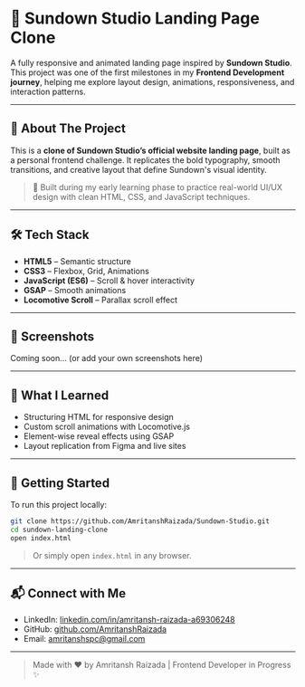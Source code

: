 # 🌇 Sundown Studio Landing Page Clone

A fully responsive and animated landing page inspired by **Sundown Studio**. This project was one of the first milestones in my **Frontend Development journey**, helping me explore layout design, animations, responsiveness, and interaction patterns.

---

## 🚀 About The Project

This is a **clone of Sundown Studio’s official website landing page**, built as a personal frontend challenge. It replicates the bold typography, smooth transitions, and creative layout that define Sundown's visual identity.

> 🔨 Built during my early learning phase to practice real-world UI/UX design with clean HTML, CSS, and JavaScript techniques.

---

## 🛠️ Tech Stack

* **HTML5** – Semantic structure
* **CSS3** – Flexbox, Grid, Animations
* **JavaScript (ES6)** – Scroll & hover interactivity
* **GSAP** – Smooth animations
* **Locomotive Scroll** – Parallax scroll effect

---

## 📸 Screenshots

Coming soon... (or add your own screenshots here)

---

## 🧠 What I Learned

* Structuring HTML for responsive design
* Custom scroll animations with Locomotive.js
* Element-wise reveal effects using GSAP
* Layout replication from Figma and live sites

---

## 🏁 Getting Started

To run this project locally:

```bash
git clone https://github.com/AmritanshRaizada/Sundown-Studio.git
cd sundown-landing-clone
open index.html
```

> Or simply open `index.html` in any browser.

---

## 📬 Connect with Me

* LinkedIn: [linkedin.com/in/amritansh-raizada-a69306248](https://linkedin.com/in/amritansh-raizada-a69306248)
* GitHub: [github.com/AmritanshRaizada](https://github.com/AmritanshRaizada)
* Email: [amritanshspc@gmail.com](mailto:amritanshspc@gmail.com)

---

> Made with ❤️ by Amritansh Raizada | Frontend Developer in Progress ✨
